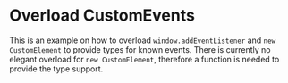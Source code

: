 # Overload CustomEvents

This is an example on how to overload `window.addEventListener` and `new CustomElement` to provide types for known events.
There is currently no elegant overload for `new CustomElement`, therefore a function is needed to provide the type support.

